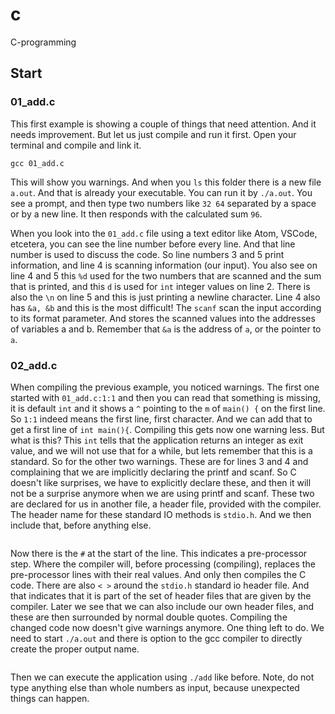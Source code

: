 # c
C-programming

## Start

### 01_add.c
This first example is showing a couple of things that need attention. And it needs improvement. But let us just compile and run it first. Open your terminal and compile and link it.

```
gcc 01_add.c
```

This will show you warnings. And when you ```ls``` this folder there is a new file ```a.out```. And that is already your executable. You can run it by ```./a.out```. You see a prompt, and then type two numbers like ```32 64``` separated by a space or by a new line. It then responds with the calculated sum ```96```.

When you look into the ```01_add.c``` file using a text editor like Atom, VSCode, etcetera, you can see the line number before every line. And that line number is used to discuss the code.
So line numbers 3 and 5 print information, and line 4 is scanning information (our input). You also see on line 4 and 5 this ```%d``` used for the two numbers that are scanned and the sum that is printed, and this ```d``` is used for ```int``` integer values on line 2. There is also the ```\n``` on line 5 and this is just printing a newline character. Line 4 also has ```&a, &b``` and this is the most difficult! The ```scanf``` scan the input according to its format parameter. And stores the scanned values into the addresses of variables a and b. Remember that ```&a``` is the address of ```a```, or the pointer to ```a```.

### 02_add.c

When compiling the previous example, you noticed warnings. The first one started with ```01_add.c:1:1``` and then you can read that something is missing, it is default ```int``` and it shows a ```^``` pointing to the ```m``` of ```main() {``` on the first line. So ```1:1``` indeed means the first line, first character. And we can add that to get a first line of ```int main(){```.
Compiling this gets now one warning less. But what is this? This ```int``` tells that the application returns an integer as exit value, and we will not use that for a while, but lets remember that this is a standard.
So for the other two warnings. These are for lines 3 and 4 and complaining that we are implicitly declaring the printf and scanf. So C doesn't like surprises, we have to explicitly declare these, and then it will not be a surprise anymore when we are using printf and scanf. These two are declared for us in another file, a header file, provided with the compiler. The header name for these standard IO methods is ```stdio.h```. And we then include that, before anything else.
```#include <stdio.h>
```
Now there is the ```#``` at the start of the line. This indicates a pre-processor step. Where the compiler will, before processing (compiling), replaces the pre-processor lines with their real values. And only then compiles the C code.
There are also ```< >``` around the ```stdio.h``` standard io header file. And that indicates that it is part of the set of header files that are given by the compiler. Later we see that we can also include our own header files, and these are then surrounded by normal double quotes.
Compiling the changed code now doesn't give warnings anymore.
One thing left to do. We need to start ```./a.out``` and there is option to the gcc compiler to directly create the proper output name.
```gcc 02_add.c -o add
```
Then we can execute the application using ```./add``` like before.
Note, do not type anything else than whole numbers as input, because unexpected things can happen.
